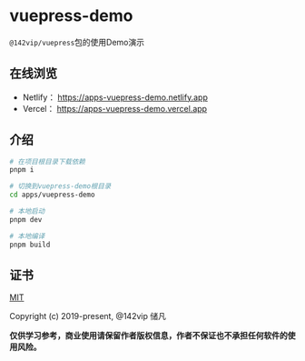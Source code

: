 # vuepress-demo

`@142vip/vuepress`包的使用Demo演示

## 在线浏览

- Netlify： <https://apps-vuepress-demo.netlify.app>
- Vercel： <https://apps-vuepress-demo.vercel.app>

## 介绍

```bash
# 在项目根目录下载依赖
pnpm i

# 切换到vuepress-demo根目录
cd apps/vuepress-demo

# 本地启动
pnpm dev

# 本地编译
pnpm build
```

## 证书

[MIT](https://opensource.org/license/MIT)

Copyright (c) 2019-present, @142vip 储凡

**仅供学习参考，商业使用请保留作者版权信息，作者不保证也不承担任何软件的使用风险。**
